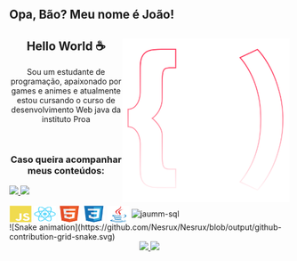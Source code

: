 ## Opa, Bão? Meu nome é João!
<div align="center">
<img src="logo.svg" width="300px" min-width="300px" max-width="300px" align="right" alt="Logo iuricode">

<h2>Hello World ☕</h2>

<p>Sou um estudante de programação, apaixonado por games e animes e atualmente estou cursando o curso de desenvolvimento Web java da instituto Proa</p>

</br>

<h3>Caso queira acompanhar meus conteúdos:</h3> 


<div align="left">
  <a href="https://www.instagram.com/jauumx" alt="Instagram">
    <img src="https://img.shields.io/badge/-Instagram-ff3a5e?style=for-the-badge&logo=Instagram&logoColor=FFF"/>
  </a>
  
  <a href="https://www.linkedin.com/in/joaomarcosdev" alt="Linkedin">
    <img src="https://img.shields.io/badge/-Linkedin-ff3a5e?style=for-the-badge&logo=Linkedin&logoColor=FFF"/>
  </a>

</div>
</div>
<div style="display: inline_block"><br>

  <img align="center" alt="Jaum-Js" height="30" width="40" src="https://raw.githubusercontent.com/devicons/devicon/master/icons/javascript/javascript-plain.svg">
  <img align="center" alt="jaumm-React" height="30" width="40" src="https://raw.githubusercontent.com/devicons/devicon/master/icons/react/react-original.svg">
  <img align="center" alt="jaumm-HTML" height="30" width="40" src="https://raw.githubusercontent.com/devicons/devicon/master/icons/html5/html5-original.svg">
  <img align="center" alt="jaumm-CSS" height="30" width="40" src="https://raw.githubusercontent.com/devicons/devicon/master/icons/css3/css3-original.svg">
  <img align="center" alt="jaumm-java" height="30" width="40" src="https://raw.githubusercontent.com/devicons/devicon/master/icons/java/java-original.svg">
  <img align="center" alt="jaumm-sql" height="30" width="40" src="https://cdn.jsdelivr.net/gh/devicons/devicon/icons/mysql/mysql-original-wordmark.svg">


</div>
</div>
<div>
  ![Snake animation](https://github.com/Nesrux/Nesrux/blob/output/github-contribution-grid-snake.svg)
 </div>
 
  <div align="center">
    <a href="https://github.com/Nesrux">
    <img height="180em"  src="https://github-readme-stats.vercel.app/api?username=Nesrux&show_icons=true&theme=dark&include_all_commits=true&count_private=true"/>         <img height="180em" src="https://github-readme-stats.vercel.app/api/top-langs/?username=Nesrux&layout=compact&langs_count=7&theme=dark"/>
</div>
